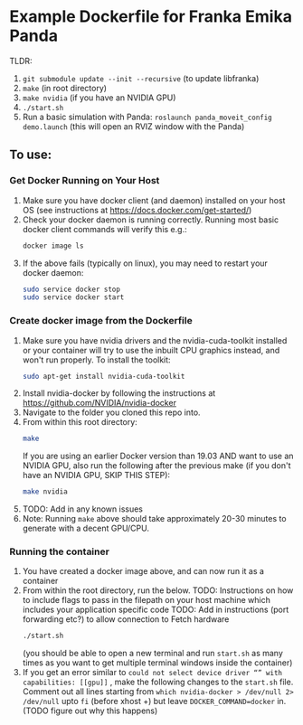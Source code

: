 # Example Dockerfile for Franka Emika Panda

TLDR: 
1. ```git submodule update --init --recursive``` (to update libfranka)
2. ```make``` (in root directory)
3. ```make nvidia``` (if you have an NVIDIA GPU)
4. ```./start.sh```
5. Run a basic simulation with Panda: ```roslaunch panda_moveit_config demo.launch``` (this will open an RVIZ window with the Panda)

## To use:

### Get Docker Running on Your Host
1. Make sure you have docker client (and daemon) installed on your host OS (see instructions at https://docs.docker.com/get-started/)
1. Check your docker daemon is running correctly. Running most basic docker client commands will verify this e.g.:
    ```bash
    docker image ls
    ```
1. If the above fails (typically on linux), you may need to restart your docker daemon:
    ```bash
    sudo service docker stop
    sudo service docker start
    ```

### Create docker image from the Dockerfile
1. Make sure you have nvidia drivers and the nvidia-cuda-toolkit installed or your container will try to use the inbuilt CPU graphics instead, and won't run properly. To install the toolkit:
    ```bash
    sudo apt-get install nvidia-cuda-toolkit
    ```
1. Install nvidia-docker by following the instructions at https://github.com/NVIDIA/nvidia-docker
1. Navigate to the folder you cloned this repo into.
1. From within this root directory:
    ```bash
    make
    ```
    If you are using an earlier Docker version than 19.03 AND want to use an NVIDIA GPU, also run the following after the previous make (if you don't have an NVIDIA GPU, SKIP THIS STEP):
    ```bash
    make nvidia
    ``` 
1. TODO: Add in any known issues
1. Note: Running `make` above should take approximately 20-30 minutes to generate with a decent GPU/CPU.

### Running the container
1. You have created a docker image above, and can now run it as a container
1. From within the root directory, run the below.
    TODO: Instructions on how to include flags to pass in the filepath on your host machine which includes your application specific code
    TODO: Add in instructions (port forwarding etc?) to allow connection to Fetch hardware
    ```bash
    ./start.sh
    ```
    (you should be able to open a new terminal and run ``start.sh`` as many times as you want to get multiple terminal windows inside the container)
1. If you get an error similar to ``could not select device driver “” with capabilities: [[gpu]]`` , make the following changes to the ``start.sh`` file. 
Comment out all lines starting from ``which nvidia-docker > /dev/null 2> /dev/null`` upto ``fi`` (before xhost +) but leave ``DOCKER_COMMAND=docker`` in. (TODO figure out why this happens)
